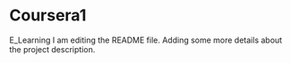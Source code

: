 # Coursera1
E_Learning
I am editing the README file. Adding some more details about the project description.

